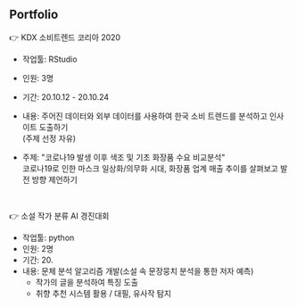 
## Portfolio

:point_right: KDX 소비트렌드 코리아 2020  
- 작업툴: RStudio 
- 인원: 3명  
- 기간: 20.10.12 - 20.10.24  
- 내용: 주어진 데이터와 외부 데이터를 사용하여 한국 소비 트렌드를 분석하고 인사이트 도출하기   
        (주제 선정 자유)  
        
- 주제: "코로나19 발생 이후 색조 및 기초 화장품 수요 비교분석"  
  코로나19로 인한 마스크 일상화/의무화 시대, 화장품 업계 매출 추이를 살펴보고 발전 방향 제언하기  

<br>

:point_right: 소설 작가 분류 AI 경진대회  
- 작업툴: python
- 인원: 2명
- 기간: 20.
- 내용: 문체 분석 알고리즘 개발(소설 속 문장뭉치 분석을 통한 저자 예측)
  - 작가의 글을 분석하여 특징 도출
  - 취향 추천 시스템 활용 / 대필, 유사작 탐지